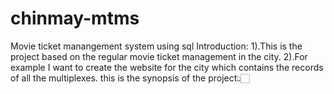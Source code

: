# chinmay-mtms
Movie ticket manangement system using sql
Introduction:
1).This is the project based on the regular movie ticket management in the city.
2).For example I want to create the website for the city which contains the records of all the multiplexes.
this is the synopsis of the project👆🏻
